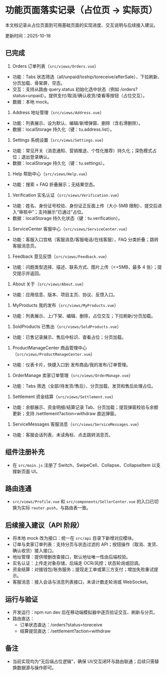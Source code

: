 # 功能页面落实记录（占位页 → 实际页）

本文档记录从占位页面到可用基础页面的实现进度、交互说明与后续接入建议。

更新时间：2025-10-18

## 已完成

1. Orders 订单列表（`src/views/Orders.vue`）

- 功能：Tabs 状态筛选（all/unpaid/toship/toreceive/afterSale）、下拉刷新、分页加载、骨架屏、空态。
- 交互：支持从路由 query.status 初始化选中状态（例如 /orders?status=unpaid）。提供支付/取消/确认收货/查看等按钮（占位交互）。
- 数据：本地 mock。

1. Address 地址管理（`src/views/Address.vue`）

- 功能：列表展示、设为默认、编辑/新增弹窗、删除（含右滑删除）。
- 数据：localStorage 持久化（键：tu.address.list）。

1. Settings 系统设置（`src/views/Settings.vue`）

- 功能：常见开关（消息通知、营销推送、个性化推荐）持久化；深色模式占位；退出登录确认。
- 数据：localStorage 持久化（键：tu.settings）。

1. Help 帮助中心（`src/views/Help.vue`）

- 功能：搜索 + FAQ 折叠展示；无结果空态。

1. Verification 实名认证（`src/views/Verification.vue`）

- 功能：姓名、身份证号校验、身份证正反面上传（大小 5MB 限制）、提交后进入“审核中”；支持展示“已通过”占位。
- 数据：localStorage 持久化状态（键：tu.verification）。

1. ServiceCenter 客服中心（`src/views/ServiceCenter.vue`）

- 功能：客服入口宫格（客服消息/客服电话/在线客服），FAQ 分类折叠；跳转客服消息页。

1. Feedback 意见反馈（`src/views/Feedback.vue`）

- 功能：问题类型选择、描述、联系方式、图片上传（<=5MB，最多 4 张）；提交提示并返回。

1. About 关于（`src/views/About.vue`）

- 功能：应用信息、版本、项目主页、协议、反馈入口。

1. MyProducts 我的发布（`src/views/MyProducts.vue`）

- 功能：列表展示、上/下架、编辑、删除，占位交互；下拉刷新/分页加载。

1. SoldProducts 已售出（`src/views/SoldProducts.vue`）

- 功能：已售记录展示、售后中标识、查看占位；分页加载。

1. ProductManageCenter 商品管理中心（`src/views/ProductManageCenter.vue`）

- 功能：仪表卡片，快捷入口到 发布商品/我的发布/订单管理。

1. OrderManage 卖家订单管理（`src/views/OrderManage.vue`）

- 功能：Tabs 筛选（全部/待发货/售后）、分页加载、发货和售后处理占位。

1. Settlement 资金结算（`src/views/Settlement.vue`）

- 功能：余额展示、资金明细/结算记录 Tab、分页加载；提现弹窗校验与余额更新；支持 /settlement?action=withdraw 直达弹窗。

1. ServiceMessages 客服消息（`src/views/ServiceMessages.vue`）

- 功能：客服会话列表、未读角标、点击跳转消息页。

## 组件注册补充

- 在 `src/main.js` 注册了 Switch、SwipeCell、Collapse、CollapseItem 以支撑新页面 UI。

## 路由连通

- `src/views/Profile.vue` 和 `src/components/SellerCenter.vue` 的入口已切换为实际 `router.push`，与路由表一致。

## 后续接入建议（API 阶段）

- 将本地 mock 改为接口：统一在 `src/api` 目录下新增对应模块。
- 订单与卖家订单列表：支持分页与状态过滤的 API；按钮操作（取消、发货、确认收货）接入接口。
- 地址管理：提供增删改查接口，默认地址唯一性由后端校验。
- 实名认证：上传走对象存储，后端走 OCR/风控；状态轮询或回调。
- 资金结算：对接钱包/账务服务；提现走工单或第三方支付；增加失败重试提示。
- 客服消息：接入会话与消息列表接口，未读计数走轮询或 WebSocket。

## 运行与验证

- 开发运行：npm run dev 后在移动端模拟器中逐页验证交互、刷新与分页。
- 路由直达：
  - 订单状态直达：/orders?status=toreceive
  - 结算提现直达：/settlement?action=withdraw

## 备注

- 当前实现均为“无后端占位逻辑”，确保 UI/交互闭环与路由联通；后续只需替换数据源与操作即可。

